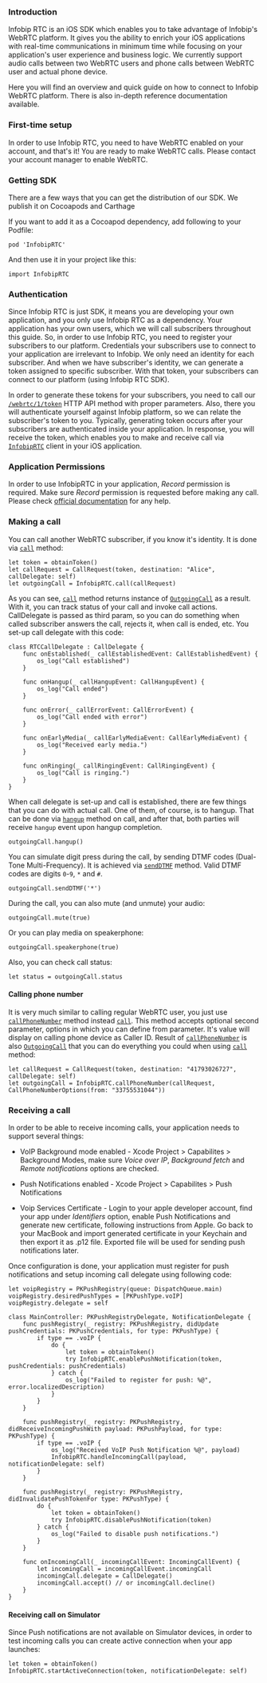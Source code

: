 ### Introduction
Infobip RTC is an iOS SDK which enables you to take advantage of Infobip's WebRTC platform. It gives you the ability to enrich your iOS applications with real-time communications in minimum time while focusing on your application's user experience and business logic. We currently support audio calls between two WebRTC users and phone calls between WebRTC user and actual phone device.

Here you will find an overview and quick guide on how to connect to Infobip WebRTC platform. There is also in-depth reference documentation available.

### First-time setup
In order to use Infobip RTC, you need to have WebRTC enabled on your account, and that's it! You are ready to make WebRTC calls. Please contact your account manager to enable WebRTC.

### Getting SDK
There are a few ways that you can get the distribution of our SDK. We publish it on Cocoapods and Carthage

If you want to add it as a Cocoapod dependency, add following to your Podfile:

```
pod 'InfobipRTC'
```

And then use it in your project like this:

```
import InfobipRTC
```

### Authentication
Since Infobip RTC is just SDK, it means you are developing your own application, and you only use Infobip RTC as a dependency. Your application has your own users, which we will call subscribers throughout this guide. So, in order to use Infobip RTC, you need to register your subscribers to our platform. Credentials your subscribers use to connect to your application are irrelevant to Infobip. We only need an identity for each subscriber. And when we have subscriber's identity, we can generate a token assigned to specific subscriber. With that token, your subscribers can connect to our platform (using Infobip RTC SDK).

In order to generate these tokens for your subscribers, you need to call our [`/webrtc/1/token`](https://dev.infobip.com/webrtc/generate-token) HTTP API method with proper parameters. Also, there you will authenticate yourself against Infobip platform, so we can relate the subscriber's token to you. Typically, generating token occurs after your subscribers are authenticated inside your application.
In response, you will receive the token, which enables you to make and receive call via  [`InfobipRTC`](https://github.com/infobip/infobip-rtc-ios/wiki/InfobipRTC) client in your iOS application.


### Application Permissions
In order to use InfobipRTC in your application, _Record_ permission is required. Make sure _Record_ permission is requested before making any call.
Please check [official documentation](https://developer.apple.com/documentation/avfoundation/avaudiosession/1616601-requestrecordpermission?language=swift) for any help. 


### Making a call
You can call another WebRTC subscriber, if you know it's identity. It is done via [`call`](https://github.com/infobip/infobip-rtc-ios/wiki/InfobipRTC#call) method:

```
let token = obtainToken()
let callRequest = CallRequest(token, destination: "Alice", callDelegate: self)
let outgoingCall = InfobipRTC.call(callRequest)
```

As you can see, [`call`](https://github.com/infobip/infobip-rtc-ios/wiki/InfobipRTC#call) method returns instance of [`OutgoingCall`](https://github.com/infobip/infobip-rtc-ios/wiki/OutgoingCall) as a result. With it, you can track status of your call and invoke call actions. CallDelegate is passed as third param, so you can do something when called subscriber answers the call, rejects it, when call is ended, etc. You set-up call delegate with this code:

```
class RTCCallDelegate : CallDelegate {
    func onEstablished(_ callEstablishedEvent: CallEstablishedEvent) {
        os_log("Call established")
    }

    func onHangup(_ callHangupEvent: CallHangupEvent) {
        os_log("Call ended")
    }

    func onError(_ callErrorEvent: CallErrorEvent) {
        os_log("Call ended with error")
    }

    func onEarlyMedia(_ callEarlyMediaEvent: CallEarlyMediaEvent) {
        os_log("Received early media.")
    }
    
    func onRinging(_ callRingingEvent: CallRingingEvent) {
        os_log("Call is ringing.")
    }
}
```

When call delegate is set-up and call is established, there are few things that you can do with actual call. One of them, of course, is to hangup. That can be done via [`hangup`](https://github.com/infobip/infobip-rtc-ios/wiki/Call#hangup) method on call, and after that, both parties will receive `hangup` event upon hangup completion.

```
outgoingCall.hangup()
```

You can simulate digit press during the call, by sending DTMF codes (Dual-Tone Multi-Frequency). It is achieved via [`sendDTMF`](https://github.com/infobip/infobip-rtc-ios/wiki/Call#sendDTMF) method. Valid DTMF codes are digits `0`-`9`, `*` and `#`.

```
outgoingCall.sendDTMF('*')
```

During the call, you can also mute (and unmute) your audio:

```
outgoingCall.mute(true)
```
Or you can play media on speakerphone:
```
outgoingCall.speakerphone(true)
```
Also, you can check call status:
```
let status = outgoingCall.status
```
#### Calling phone number
It is very much similar to calling regular WebRTC user, you just use [`callPhoneNumber`](https://github.com/infobip/infobip-rtc-ios/wiki/InfobipRTC#callPhoneNumber) method instead [`call`](https://github.com/infobip/infobip-rtc-ios/wiki/InfobipRTC#call). This method accepts optional second parameter, options in which you can define from parameter. It's value will display on calling phone device as Caller ID. Result of [`callPhoneNumber`](https://github.com/infobip/infobip-rtc-ios/wiki/InfobipRTC#callPhoneNumber) is also [`OutgoingCall`](https://github.com/infobip/infobip-rtc-ios/wiki/OutgoingCall) that you can do everything you could when using [`call`](https://github.com/infobip/infobip-rtc-ios/wiki/InfobipRTC#call) method:

```
let callRequest = CallRequest(token, destination: "41793026727", callDelegate: self)
let outgoingCall = InfobipRTC.callPhoneNumber(callRequest, CallPhoneNumberOptions(from: "33755531044"))
```


### Receiving a call
In order to be able to receive incoming calls, your application needs to support several things:
* VoIP Background mode enabled - Xcode Project > Capabilites > Background Modes, make sure _Voice over IP_, _Background fetch_ and _Remote notifications_ options are checked.

* Push Notifications enabled - Xcode Project > Capabilites > Push Notifications

* Voip Services Certificate - Login to your apple developer account, find your app under _Identifiers_ option, enable Push Notifications and generate new certificate, following instructions from Apple. Go back to your MacBook and import generated certificate in your Keychain and then export it as .p12 file. Exported file will be used for sending push notifications later.


Once configuration is done, your application must register for push notifications and setup incoming call delegate using following code:
```
let voipRegistry = PKPushRegistry(queue: DispatchQueue.main)
voipRegistry.desiredPushTypes = [PKPushType.voIP]
voipRegistry.delegate = self

class MainController: PKPushRegistryDelegate, NotificationDelegate {
    func pushRegistry(_ registry: PKPushRegistry, didUpdate pushCredentials: PKPushCredentials, for type: PKPushType) {
        if type == .voIP {
            do {
                let token = obtainToken()
                try InfobipRTC.enablePushNotification(token, pushCredentials: pushCredentials)
            } catch {
                os_log("Failed to register for push: %@", error.localizedDescription)
            }
        }
    }
        
    func pushRegistry(_ registry: PKPushRegistry, didReceiveIncomingPushWith payload: PKPushPayload, for type: PKPushType) {
        if type == .voIP {
            os_log("Received VoIP Push Notification %@", payload)
            InfobipRTC.handleIncomingCall(payload, notificationDelegate: self)
        }
    }
    
    func pushRegistry(_ registry: PKPushRegistry, didInvalidatePushTokenFor type: PKPushType) {
        do {
            let token = obtainToken()
            try InfobipRTC.disablePushNotification(token)
        } catch {
            os_log("Failed to disable push notifications.")
        }
    }
    
    func onIncomingCall(_ incomingCallEvent: IncomingCallEvent) {
        let incomingCall = incomingCallEvent.incomingCall
        incomingCall.delegate = CallDelegate()
        incomingCall.accept() // or incomingCall.decline()
    }
}
```


#### Receiving call on Simulator
Since Push notifications are not available on Simulator devices, in order to test incoming calls you can create active connection when your app launches:
```
let token = obtainToken()
InfobipRTC.startActiveConnection(token, notificationDelegate: self)
```
